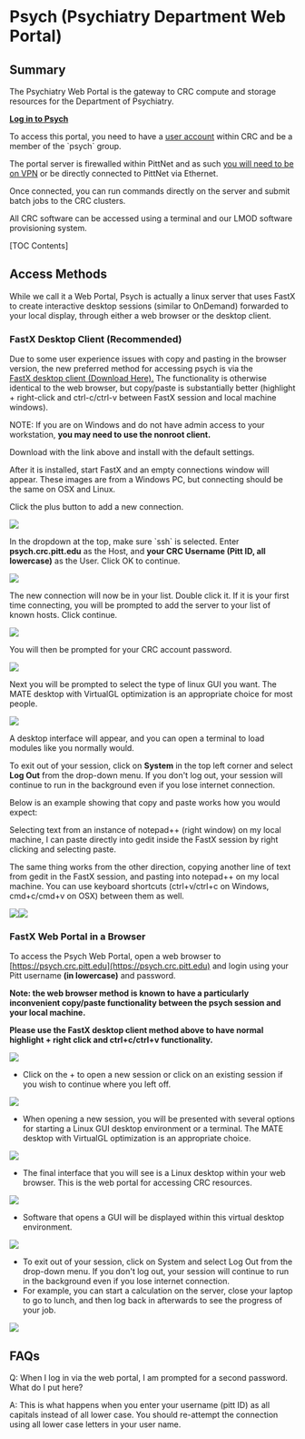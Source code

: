 # **Psych (Psychiatry Department Web Portal)**

## **Summary**

The Psychiatry Web Portal is the gateway to CRC compute and storage resources for the Department of Psychiatry.

**[Log in to Psych](https://psych.crc.pitt.edu)**

To access this portal, you need to have a [user account](https://crc.pitt.edu/getting-started#) within CRC and be a member of the \`psych\` group.

The portal server is firewalled within PittNet and as such [you will need to be on VPN](https://crc.pitt.edu/user-support/resource-documentation/vpn-and-accessing-clusters) or be directly connected to PittNet via Ethernet.

Once connected, you can run commands directly on the server and submit batch jobs to the CRC clusters.

All CRC software can be accessed using a terminal and our LMOD software provisioning system.

\[TOC Contents\]

## **Access Methods**

While we call it a Web Portal, Psych is actually a linux server that uses FastX to create interactive desktop sessions (similar to OnDemand) forwarded to your local display, through either a web browser or the desktop client.

### **FastX Desktop Client (Recommended)**

Due to some user experience issues with copy and pasting in the browser version, the new preferred method for accessing psych is via the [F](http://www.starnet.com/download/fastx-client)[astX desktop client (Download Here)](https://www.starnet.com/download/fastx-client)[.](http://www.starnet.com/download/fastx-client) The functionality is otherwise identical to the web browser, but copy/paste is substantially better (highlight + right-click and ctrl-c/ctrl-v between FastX session and local machine windows).

NOTE: If you are on Windows and do not have admin access to your workstation, **you may need to use the nonroot client.**

Download with the link above and install with the default settings.

After it is installed, start FastX and an empty connections window will appear. These images are from a Windows PC, but connecting should be the same on OSX and Linux.

Click the plus button to add a new connection.

![](../_assets/img/web-portals/FastXDesktop1.png)

In the dropdown at the top, make sure \`ssh\` is selected. Enter **psych.crc.pitt.edu** as the Host, and **your CRC Username (Pitt ID, all lowercase)** as the User. Click OK to continue.

![](../_assets/img/web-portals/FastXDesktop2.png)

The new connection will now be in your list. Double click it. If it is your first time connecting, you will be prompted to add the server to your list of known hosts. Click continue.

![](../_assets/img/web-portals/FastXDesktop3.png)

You will then be prompted for your CRC account password.

![](../_assets/img/web-portals/FastXDesktop4.png)

Next you will be prompted to select the type of linux GUI you want. The MATE desktop with VirtualGL optimization is an appropriate choice for most people.

![](../_assets/img/web-portals/FastXDesktop5.png)

A desktop interface will appear, and you can open a terminal to load modules like you normally would.

To exit out of your session, click on **System** in the top left corner and select **Log Out** from the drop-down menu. If you don't log out, your session will continue to run in the background even if you lose internet connection.

Below is an example showing that copy and paste works how you would expect:

Selecting text from an instance of notepad++ (right window) on my local machine, I can paste directly into gedit inside the FastX session by right clicking and selecting paste.

The same thing works from the other direction, copying another line of text from gedit in the FastX session, and pasting into notepad++ on my local machine. You can use keyboard shortcuts (ctrl+v/ctrl+c on Windows, cmd+c/cmd+v on OSX) between them as well.

![](../_assets/img/web-portals/FastXDesktop6.png)![](../_assets/img/web-portals/FastXDesktop7.png)

### **FastX Web Portal in a Browser**

To access the Psych Web Portal, open a web browser to [https://psych.crc.pitt.edu](https://psych.crc.pitt.edu) and login using your Pitt username **(in lowercase)** and password. 

**Note: the web browser method is known to have a particularly inconvenient copy/paste functionality between the psych session and your local machine.**

**Please use the FastX desktop client method above to have normal highlight + right click and ctrl+c/ctrl+v functionality.**

![](../_assets/img/web-portals/psych_01.png)

*   Click on the + to open a new session or click on an existing session if you wish to continue where you left off.

![](../_assets/img/web-portals/psych_02.png)

*   When opening a new session, you will be presented with several options for starting a Linux GUI desktop environment or a terminal. The MATE desktop with VirtualGL optimization is an appropriate choice.

![](../_assets/img/web-portals/psych_03.png)

*   The final interface that you will see is a Linux desktop within your web browser. This is the web portal for accessing CRC resources.

![](../_assets/img/web-portals/psych_04.png)

*   Software that opens a GUI will be displayed within this virtual desktop environment.

![](../_assets/img/web-portals/psych_05.png)

*   To exit out of your session, click on System and select Log Out from the drop-down menu. If you don't log out, your session will continue to run in the background even if you lose internet connection.
*   For example, you can start a calculation on the server, close your laptop to go to lunch, and then log back in afterwards to see the progress of your job.

![](../_assets/img/web-portals/psych_06.png)

## **FAQs**

Q: When I log in via the web portal, I am prompted for a second password. What do I put here?

A: This is what happens when you enter your username (pitt ID) as all capitals instead of all lower case. You should re-attempt the connection using all lower case letters in your user name.
